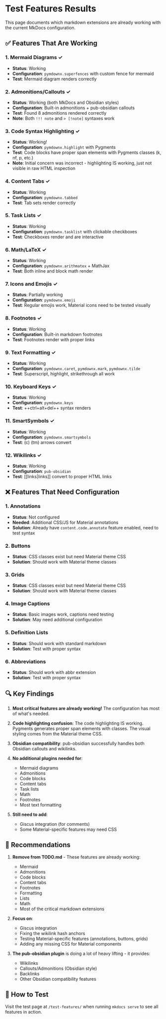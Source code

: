 # Test Features Results

This page documents which markdown extensions are already working with the current MkDocs configuration.

## ✅ Features That Are Working

### 1. Mermaid Diagrams ✓

- **Status**: Working
- **Configuration**: `pymdownx.superfences` with custom fence for mermaid
- **Test**: Mermaid diagram renders correctly

### 2. Admonitions/Callouts ✓

- **Status**: Working (both MkDocs and Obsidian styles)
- **Configuration**: Built-in admonitions + pub-obsidian callouts
- **Test**: Found 8 admonitions rendered correctly
- **Note**: Both `!!! note` and `> [!note]` syntaxes work

### 3. Code Syntax Highlighting ✓

- **Status**: Working!
- **Configuration**: `pymdownx.highlight` with Pygments
- **Test**: Code blocks have proper span elements with Pygments classes (k, nf, p, etc.)
- **Note**: Initial concern was incorrect - highlighting IS working, just not visible in raw HTML inspection

### 4. Content Tabs ✓

- **Status**: Working
- **Configuration**: `pymdownx.tabbed`
- **Test**: Tab sets render correctly

### 5. Task Lists ✓

- **Status**: Working
- **Configuration**: `pymdownx.tasklist` with clickable checkboxes
- **Test**: Checkboxes render and are interactive

### 6. Math/LaTeX ✓

- **Status**: Working
- **Configuration**: `pymdownx.arithmatex` + MathJax
- **Test**: Both inline and block math render

### 7. Icons and Emojis ✓

- **Status**: Partially working
- **Configuration**: `pymdownx.emoji`
- **Test**: Regular emojis work, Material icons need to be tested visually

### 8. Footnotes ✓

- **Status**: Working
- **Configuration**: Built-in markdown footnotes
- **Test**: Footnotes render with proper links

### 9. Text Formatting ✓

- **Status**: Working
- **Configuration**: `pymdownx.caret`, `pymdownx.mark`, `pymdownx.tilde`
- **Test**: Superscript, highlight, strikethrough all work

### 10. Keyboard Keys ✓

- **Status**: Working
- **Configuration**: `pymdownx.keys`
- **Test**: ++ctrl+alt+del++ syntax renders

### 11. SmartSymbols ✓

- **Status**: Working
- **Configuration**: `pymdownx.smartsymbols`
- **Test**: (c) (tm) arrows convert

### 12. Wikilinks ✓

- **Status**: Working
- **Configuration**: `pub-obsidian`
- **Test**: [[links|links]] convert to proper HTML links

## ❌ Features That Need Configuration

### 1. Annotations

- **Status**: Not configured
- **Needed**: Additional CSS/JS for Material annotations
- **Solution**: Already have `content.code.annotate` feature enabled, need to test syntax

### 2. Buttons

- **Status**: CSS classes exist but need Material theme CSS
- **Solution**: Should work with Material theme classes

### 3. Grids

- **Status**: CSS classes exist but need Material theme CSS
- **Solution**: Should work with Material theme classes

### 4. Image Captions

- **Status**: Basic images work, captions need testing
- **Solution**: May need additional configuration

### 5. Definition Lists

- **Status**: Should work with standard markdown
- **Solution**: Test with proper syntax

### 6. Abbreviations

- **Status**: Should work with abbr extension
- **Solution**: Test with proper syntax

## 🔍 Key Findings

1. **Most critical features are already working!** The configuration has most of what's needed.

2. **Code highlighting confusion**: The code highlighting IS working. Pygments generates proper span elements with classes. The visual styling comes from the Material theme CSS.

3. **Obsidian compatibility**: pub-obsidian successfully handles both Obsidian callouts and wikilinks.

4. **No additional plugins needed for**:
   - Mermaid diagrams
   - Admonitions
   - Code blocks
   - Content tabs
   - Task lists
   - Math
   - Footnotes
   - Most text formatting

5. **Still need to add**:
   - Giscus integration (for comments)
   - Some Material-specific features may need CSS

## 📝 Recommendations

1. **Remove from TODO.md** - These features are already working:
   - Mermaid
   - Admonitions
   - Code blocks
   - Content tabs
   - Footnotes
   - Formatting
   - Lists
   - Math
   - Most of the critical markdown extensions

2. **Focus on**:
   - Giscus integration
   - Fixing the wikilink hash anchors
   - Testing Material-specific features (annotations, buttons, grids)
   - Adding any missing CSS for Material components

3. **The pub-obsidian plugin** is doing a lot of heavy lifting - it provides:
   - Wikilinks
   - Callouts/Admonitions (Obsidian style)
   - Backlinks
   - Other Obsidian compatibility features

## 🧪 How to Test

Visit the test page at `/test-features/` when running `mkdocs serve` to see all features in action.

